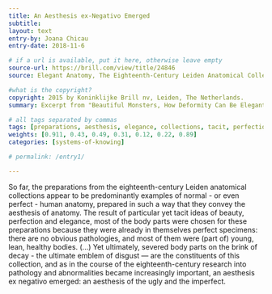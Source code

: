 ```yaml
---
title: An Aesthesis ex-Negativo Emerged
subtitle:
layout: text
entry-by: Joana Chicau
entry-date: 2018-11-6

# if a url is available, put it here, otherwise leave empty
source-url: https://brill.com/view/title/24846
source: Elegant Anatomy, The Eighteenth-Century Leiden Anatomical Collections. Marieke M. A. Hendriksen (2015)

#what is the copyright?
copyright: 2015 by Koninklijke Brill nv, Leiden, The Netherlands.
summary: Excerpt from "Beautiful Monsters, How Deformity Can Be Elegant" chapter 5 at Elegant Anatomy, Marieke M. A. Hendriksen

# all tags separated by commas
tags: [preparations, aesthesis, elegance, collections, tacit, perfection, imperfect]
weights: [0.911, 0.43, 0.49, 0.31, 0.12, 0.22, 0.89]
categories: [systems-of-knowing]

# permalink: /entry1/

---
```

So far, the preparations from the eighteenth-century Leiden anatomical collections appear to be predominantly examples of normal - or even perfect - human anatomy, prepared in such a way that they convey the aesthesis of anatomy. The result of particular yet tacit ideas of beauty, perfection and elegance, most of the body parts were chosen for these preparations because they were already in themselves perfect specimens: there are no obvious pathologies, and most of them were (part of) young, lean, healthy bodies.
(...)
Yet ultimately, severed body parts on the brink of decay - the ultimate emblem of disgust — are the constituents of this collection, and as in the course of the eighteenth-century research into pathology and abnormalities became increasingly important, an aesthesis ex negativo emerged: an aesthesis of the ugly and the imperfect.
